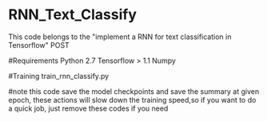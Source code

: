 # RNN_Text_Classify

This code belongs to the "implement a RNN for text classification in Tensorflow" POST






#Requirements
Python 2.7
Tensorflow > 1.1
Numpy







#Training
train_rnn_classify.py

#note
this code save the model checkpoints and save the summary at given epoch, these actions will slow down the training speed,so if you want to do a quick job, just remove these codes if you need
